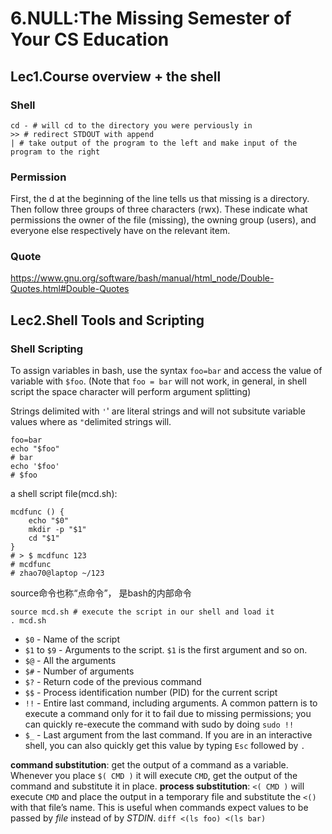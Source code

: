 # 6.NULL:The Missing Semester of Your CS Education

## Lec1.Course overview + the shell

### Shell
```shell
cd - # will cd to the directory you were perviously in
>> # redirect STDOUT with append
| # take output of the program to the left and make input of the program to the right
```
### Permission
First, the d at the beginning of the line tells us that missing is a directory. Then follow three groups of three characters (rwx). These indicate what permissions the owner of the file (missing), the owning group (users), and everyone else respectively have on the relevant item.

### Quote
https://www.gnu.org/software/bash/manual/html_node/Double-Quotes.html#Double-Quotes



## Lec2.Shell Tools and Scripting

### Shell Scripting

To assign variables in bash, use the syntax `foo=bar` and access the value of variable  with `$foo`. (Note that `foo = bar` will not work, in general, in shell script the space character will perform argument splitting) 



Strings delimited with `'`' are literal strings and will not subsitute variable values where as `"`delimited strings will.

```shell
foo=bar
echo "$foo"
# bar
echo '$foo'
# $foo
```

a shell script file(mcd.sh):

```shell
mcdfunc () {
	echo "$0"
    mkdir -p "$1"
    cd "$1"
}
# > $ mcdfunc 123                                                                
# mcdfunc
# zhao70@laptop ~/123  
```

source命令也称“点命令”， 是bash的内部命令

```shell
source mcd.sh # execute the script in our shell and load it 
. mcd.sh
```

- `$0` - Name of the script
- `$1` to `$9` - Arguments to the script. `$1` is the first argument and so on.
- `$@` - All the arguments
- `$#` - Number of arguments
- `$?` - Return code of the previous command
- `$$` - Process identification number (PID) for the current script
- `!!` - Entire last command, including arguments. A common pattern is to execute a command only for it to fail due to missing permissions; you can quickly re-execute the command with sudo by doing `sudo !!`
- `$_` - Last argument from the last command. If you are in an interactive shell, you can also quickly get this value by typing `Esc` followed by `.`



**command substitution**:  get the output of a command as a variable.  Whenever you place `$( CMD )` it will execute `CMD`, get the output of the command and substitute it in place.
**process substitution**: `<( CMD )` will execute `CMD` and place the output in a temporary file and substitute the `<()` with that file’s name. This is useful when commands expect values to be passed by *file* instead of by *STDIN*. `diff <(ls foo) <(ls bar)`

